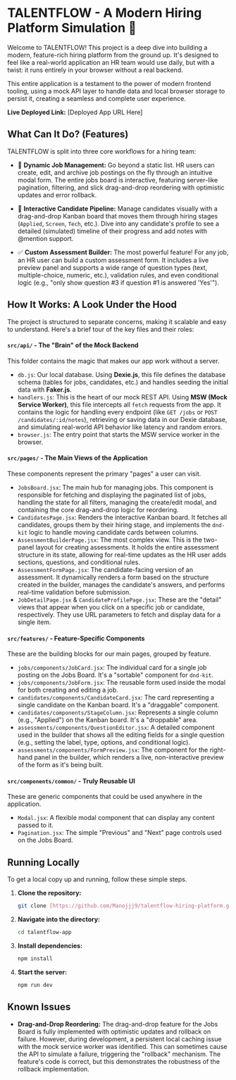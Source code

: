 # TALENTFLOW - A Modern Hiring Platform Simulation 🚀

Welcome to TALENTFLOW! This project is a deep dive into building a modern, feature-rich hiring platform from the ground up. It's designed to feel like a real-world application an HR team would use daily, but with a twist: it runs entirely in your browser without a real backend.

This entire application is a testament to the power of modern frontend tooling, using a mock API layer to handle data and local browser storage to persist it, creating a seamless and complete user experience.

**Live Deployed Link:** [Deployed App URL Here]

## What Can It Do? (Features)

TALENTFLOW is split into three core workflows for a hiring team:

* 📝 **Dynamic Job Management:** Go beyond a static list. HR users can create, edit, and archive job postings on the fly through an intuitive modal form. The entire jobs board is interactive, featuring server-like pagination, filtering, and slick drag-and-drop reordering with optimistic updates and error rollback.

* 👥 **Interactive Candidate Pipeline:** Manage candidates visually with a drag-and-drop Kanban board that moves them through hiring stages (`Applied`, `Screen`, `Tech`, etc.). Dive into any candidate's profile to see a detailed (simulated) timeline of their progress and add notes with @mention support.

* ✅ **Custom Assessment Builder:** The most powerful feature! For any job, an HR user can build a custom assessment form. It includes a live preview panel and supports a wide range of question types (text, multiple-choice, numeric, etc.), validation rules, and even conditional logic (e.g., "only show question #3 if question #1 is answered 'Yes'").


## How It Works: A Look Under the Hood

The project is structured to separate concerns, making it scalable and easy to understand. Here's a brief tour of the key files and their roles:

#### `src/api/` - The "Brain" of the Mock Backend

This folder contains the magic that makes our app work without a server.

* `db.js`: Our local database. Using **Dexie.js**, this file defines the database schema (tables for jobs, candidates, etc.) and handles seeding the initial data with **Faker.js**.
* `handlers.js`: This is the heart of our mock REST API. Using **MSW (Mock Service Worker)**, this file intercepts all `fetch` requests from the app. It contains the logic for handling every endpoint (like `GET /jobs` or `POST /candidates/:id/notes`), retrieving or saving data in our Dexie database, and simulating real-world API behavior like latency and random errors.
* `browser.js`: The entry point that starts the MSW service worker in the browser.

#### `src/pages/` - The Main Views of the Application

These components represent the primary "pages" a user can visit.

* `JobsBoard.jsx`: The main hub for managing jobs. This component is responsible for fetching and displaying the paginated list of jobs, handling the state for all filters, managing the create/edit modal, and containing the core drag-and-drop logic for reordering.
* `CandidatesPage.jsx`: Renders the interactive Kanban board. It fetches all candidates, groups them by their hiring stage, and implements the `dnd-kit` logic to handle moving candidate cards between columns.
* `AssessmentBuilderPage.jsx`: The most complex view. This is the two-panel layout for creating assessments. It holds the entire assessment structure in its state, allowing for real-time updates as the HR user adds sections, questions, and conditional rules.
* `AssessmentFormPage.jsx`: The candidate-facing version of an assessment. It dynamically renders a form based on the structure created in the builder, manages the candidate's answers, and performs real-time validation before submission.
* `JobDetailPage.jsx` & `CandidateProfilePage.jsx`: These are the "detail" views that appear when you click on a specific job or candidate, respectively. They use URL parameters to fetch and display data for a single item.

#### `src/features/` - Feature-Specific Components

These are the building blocks for our main pages, grouped by feature.

* `jobs/components/JobCard.jsx`: The individual card for a single job posting on the Jobs Board. It's a "sortable" component for `dnd-kit`.
* `jobs/components/JobForm.jsx`: The reusable form used inside the modal for both creating and editing a job.
* `candidates/components/CandidateCard.jsx`: The card representing a single candidate on the Kanban board. It's a "draggable" component.
* `candidates/components/StageColumn.jsx`: Represents a single column (e.g., "Applied") on the Kanban board. It's a "droppable" area.
* `assessments/components/QuestionEditor.jsx`: A detailed component used in the builder that shows all the editing fields for a single question (e.g., setting the label, type, options, and conditional logic).
* `assessments/components/FormPreview.jsx`: The component for the right-hand panel in the builder, which renders a live, non-interactive preview of the form as it's being built.

#### `src/components/common/` - Truly Reusable UI

These are generic components that could be used anywhere in the application.

* `Modal.jsx`: A flexible modal component that can display any content passed to it.
* `Pagination.jsx`: The simple "Previous" and "Next" page controls used on the Jobs Board.

## Running Locally

To get a local copy up and running, follow these simple steps.

1.  **Clone the repository:**
    ```bash
    git clone [https://github.com/Manojjj9/talentflow-hiring-platform.git]
    ```
2.  **Navigate into the directory:**
    ```bash
    cd talentflow-app
    ```
3.  **Install dependencies:**
    ```bash
    npm install
    ```
4.  **Start the server:**
    ```bash
    npm run dev
    ```

## Known Issues

* **Drag-and-Drop Reordering:** The drag-and-drop feature for the Jobs Board is fully implemented with optimistic updates and rollback on failure. However, during development, a persistent local caching issue with the mock service worker was identified. This can sometimes cause the API to simulate a failure, triggering the "rollback" mechanism. The feature's code is correct, but this demonstrates the robustness of the rollback implementation.